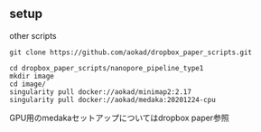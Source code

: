 ## setup

other scripts
```
git clone https://github.com/aokad/dropbox_paper_scripts.git

cd dropbox_paper_scripts/nanopore_pipeline_type1
mkdir image
cd image/
singularity pull docker://aokad/minimap2:2.17
singularity pull docker://aokad/medaka:20201224-cpu
```

GPU用のmedakaセットアップについてはdropbox paper参照
